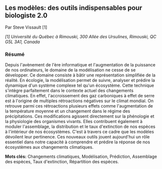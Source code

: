 ## Les modèles: des outils indispensables pour biologiste 2.0

Par Steve Vissault [1]

*[1] Université du Québec à Rimouski, 300 Allée des Ursulines, Rimouski, QC G5L 3A1, Canada*

### Résumé

Depuis l'avènement de l'ère informatique et l'augmentation de la puissance de nos ordinateurs, le domaine de la modélisation ne cesse de se développer. Ce domaine consiste à bâtir une représentation simplifiée de la réalité. En écologie, la modélisation permet de suivre, analyser et prédire la dynamique d'un système complexe tel qu'un écosystème. Cette technique s'intègre parfaitement dans le contexte actuel des changements climatiques. En effet, l'accroissement des gaz carboniques à effet de serre est à l'origine de multiples rétroactions négatives sur le climat mondial. On retrouve parmi ces rétroactions plusieurs effets comme l'augmentation de la température moyenne et un changement dans le régime des précipitations. Ces modifications agissent directement sur la phénologie et la physiologie des organismes vivants. Elles contribuent également à moduler l'assemblage, la distribution et le taux d'extinction de nos espèces à l'intérieur de nos écosystèmes. C'est à travers ce cadre que les modèles dévoilent leur pertinence. Ces nouveaux outils jouent aujourd'hui un rôle essentiel dans notre capacité à comprendre et prédire la réponse de nos écosystèmes aux changements climatiques.

**Mots clés:** Changements climatiques, Modélisation, Prédiction, Assemblage des espèces, Taux d'extinction, Répartition des espèces. 
